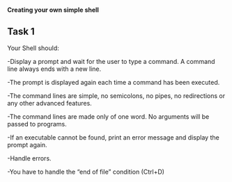 #### Creating your own simple shell
## Task 1
 
 Your Shell should:

 -Display a prompt and wait for the user to type a command. A command line always ends with a new line.
 
 -The prompt is displayed again each time a command has been executed.
 
 -The command lines are simple, no semicolons, no pipes, no redirections or any other advanced features.
 
 -The command lines are made only of one word. No arguments will be passed to programs.
 
 -If an executable cannot be found, print an error message and display the prompt again.
 
 -Handle errors.
 
 -You have to handle the “end of file” condition (Ctrl+D)
